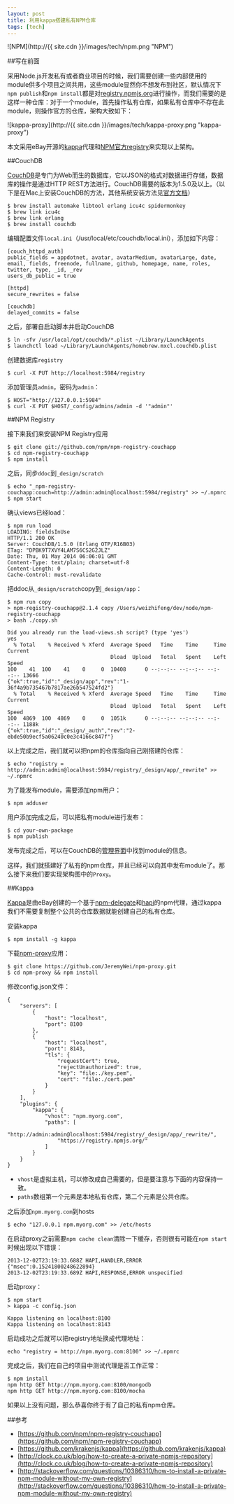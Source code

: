 ```yaml
---
layout: post
title: 利用kappa搭建私有NPM仓库
tags: [tech]
---
```


![NPM](http://{{ site.cdn }}/images/tech/npm.png "NPM")

##写在前面

采用Node.js开发私有或者商业项目的时候，我们需要创建一些内部使用的module供多个项目之间共用，这些module显然你不想发布到社区，默认情况下```npm publish```和```npm install```都是对[registry.npmjs.org](https://registry.npmjs.org/)进行操作，而我们需要的是这样一种仓库：对于一个module，首先操作私有仓库，如果私有仓库中不存在此module，则操作官方的仓库，架构大致如下：

![kappa-proxy](http://{{ site.cdn }}/images/tech/kappa-proxy.png "kappa-proxy")

本文采用eBay开源的[kappa](https://github.com/krakenjs/kappa)代理和[NPM官方registry](https://github.com/npm/npm-registry-couchapp)来实现以上架构。

##CouchDB

[CouchDB](http://docs.couchdb.org/en/latest/intro/index.html)是专门为Web而生的数据库，它以JSON的格式对数据进行存储，数据库的操作是通过HTTP REST方法进行。CouchDB需要的版本为1.5.0及以上。（以下是在Mac上安装CouchDB的方法，其他系统安装方法见[官方文档](http://docs.couchdb.org/en/latest/install/index.html)）

```
$ brew install automake libtool erlang icu4c spidermonkey
$ brew link icu4c
$ brew link erlang
$ brew install couchdb
```

编辑配置文件`local.ini`（/usr/local/etc/couchdb/local.ini），添加如下内容：

```
[couch_httpd_auth]
public_fields = appdotnet, avatar, avatarMedium, avatarLarge, date, email, fields, freenode, fullname, github, homepage, name, roles, twitter, type, _id, _rev
users_db_public = true

[httpd]
secure_rewrites = false

[couchdb]
delayed_commits = false
```

之后，部署自启动脚本并启动CouchDB

```
$ ln -sfv /usr/local/opt/couchdb/*.plist ~/Library/LaunchAgents
$ launchctl load ~/Library/LaunchAgents/homebrew.mxcl.couchdb.plist
```

创建数据库```registry```

```
$ curl -X PUT http://localhost:5984/registry
```

添加管理员```admin```，密码为```admin```：

```
$ HOST="http://127.0.0.1:5984"
$ curl -X PUT $HOST/_config/admins/admin -d '"admin"'
```

##NPM Registry

接下来我们来安装NPM Registry应用

```
$ git clone git://github.com/npm/npm-registry-couchapp
$ cd npm-registry-couchapp
$ npm install
```

之后，同步`ddoc`到`_design/scratch`

```
$ echo "_npm-registry-couchapp:couch=http://admin:admin@localhost:5984/registry" >> ~/.npmrc
$ npm start
```

确认views已经load：

```
$ npm run load
LOADING: fieldsInUse
HTTP/1.1 200 OK
Server: CouchDB/1.5.0 (Erlang OTP/R16B03)
ETag: "DPBK9T7XVY4LAM7S6CS2G2JLZ"
Date: Thu, 01 May 2014 06:06:01 GMT
Content-Type: text/plain; charset=utf-8
Content-Length: 0
Cache-Control: must-revalidate
```

把ddoc从`_design/scratch`copy到`_design/app`：

```
$ npm run copy
> npm-registry-couchapp@2.1.4 copy /Users/weizhifeng/dev/node/npm-registry-couchapp
> bash ./copy.sh

Did you already run the load-views.sh script? (type 'yes')
yes
  % Total    % Received % Xferd  Average Speed   Time    Time     Time  Current
                                 Dload  Upload   Total   Spent    Left  Speed
100    41  100    41    0     0  10408      0 --:--:-- --:--:-- --:--:-- 13666
{"ok":true,"id":"_design/app","rev":"1-36f4a9b735467b7817ae26b547524fd2"}
  % Total    % Received % Xferd  Average Speed   Time    Time     Time  Current
                                 Dload  Upload   Total   Spent    Left  Speed
100  4869  100  4869    0     0  1051k      0 --:--:-- --:--:-- --:--:-- 1188k
{"ok":true,"id":"_design/_auth","rev":"2-ebde50b9ecf5a06240c0e3c4166c847f"}
```

以上完成之后，我们就可以把npm的仓库指向自己刚搭建的仓库：

```
$ echo "registry = http://admin:admin@localhost:5984/registry/_design/app/_rewrite" >> ~/.npmrc
```

为了能发布module，需要添加npm用户：

```
$ npm adduser
```

用户添加完成之后，可以把私有module进行发布：

```
$ cd your-own-package
$ npm publish
```

发布完成之后，可以在CouchDB的[管理界面](http://127.0.0.1:5984/_utils/database.html?registry)中找到module的信息。

这样，我们就搭建好了私有的npm仓库，并且已经可以向其中发布module了。那么接下来我们要实现架构图中的```Proxy```。

##Kappa

[Kappa](https://github.com/krakenjs/kappa)是由eBay创建的一个基于[npm-delegate](https://npmjs.org/package/npm-delegate)和[hapi](https://github.com/spumko/hapi)的npm代理，通过kappa我们不需要复制整个公共的仓库数据就能创建自己的私有仓库。

安装kappa

```
$ npm install -g kappa
```

下载[npm-proxy](https://github.com/JeremyWei/npm-proxy)应用：

```
$ git clone https://github.com/JeremyWei/npm-proxy.git
$ cd npm-proxy && npm install
```

修改config.json文件：

```
{
	"servers": [
		{
			"host": "localhost",
			"port": 8100
		},
		{
			"host": "localhost",
			"port": 8143,
			"tls": {
				"requestCert": true,
				"rejectUnauthorized": true,
				"key": "file:./key.pem",
				"cert": "file:./cert.pem"
			}
		}
	],
	"plugins": {
		"kappa": {
			"vhost": "npm.myorg.com",
			"paths": [
				"http://admin:admin@localhost:5984/registry/_design/app/_rewrite/",
				"https://registry.npmjs.org/"
			]
		}
	}
}
```

* `vhost`是虚拟主机，可以修改成自己需要的，但是要注意与下面的内容保持一致。
* `paths`数组第一个元素是本地私有仓库，第二个元素是公共仓库。

之后添加```npm.myorg.com```到hosts

```
$ echo "127.0.0.1 npm.myorg.com" >> /etc/hosts
```

在启动proxy之前需要```npm cache clean```清除一下缓存，否则很有可能在```npm start```时候出现以下错误：

```
2013-12-02T23:19:33.688Z HAPI,HANDLER,ERROR {"msec":0.15241800248622894}
2013-12-02T23:19:33.689Z HAPI,RESPONSE,ERROR unspecified
```

启动proxy：

```
$ npm start
> kappa -c config.json

Kappa listening on localhost:8100
Kappa listening on localhost:8143
```

启动成功之后就可以把registry地址换成代理地址：

```
echo "registry = http://npm.myorg.com:8100" >> ~/.npmrc
```

完成之后，我们在自己的项目中测试代理是否工作正常：

```
$ npm install
npm http GET http://npm.myorg.com:8100/mongodb
npm http GET http://npm.myorg.com:8100/mocha
```

如果以上没有问题，那么恭喜你终于有了自己的私有npm仓库。

##参考
* [https://github.com/npm/npm-registry-couchapp](https://github.com/npm/npm-registry-couchapp)
* [https://github.com/krakenjs/kappa](https://github.com/krakenjs/kappa)
* [http://clock.co.uk/blog/how-to-create-a-private-npmjs-repository](http://clock.co.uk/blog/how-to-create-a-private-npmjs-repository)
* [http://stackoverflow.com/questions/10386310/how-to-install-a-private-npm-module-without-my-own-registry](http://stackoverflow.com/questions/10386310/how-to-install-a-private-npm-module-without-my-own-registry)
